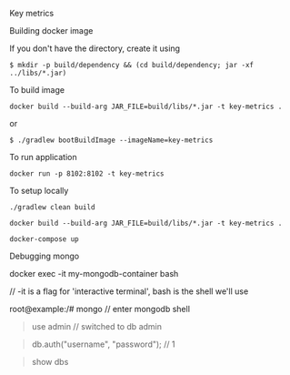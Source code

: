 Key metrics

Building docker image

If you don't have the directory, create it using 

```$ mkdir -p build/dependency && (cd build/dependency; jar -xf ../libs/*.jar)```

To build image

```docker build --build-arg JAR_FILE=build/libs/*.jar -t key-metrics .```

or

```$ ./gradlew bootBuildImage --imageName=key-metrics```

To run application

```docker run -p 8102:8102 -t key-metrics```

To setup locally

```./gradlew clean build```

```docker build --build-arg JAR_FILE=build/libs/*.jar -t key-metrics .```

```docker-compose up```


Debugging mongo

docker exec -it my-mongodb-container bash

// -it is a flag for 'interactive terminal', bash is the shell we'll use

root@example:/# mongo 
// enter mongodb shell

> use admin 
// switched to db admin

> db.auth("username", "password");
// 1

> show dbs
